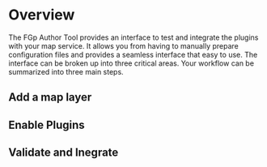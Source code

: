 # Overview

The FGp Author Tool provides an interface to test and integrate the plugins with your map service.
It allows you from having to manually prepare configuration files and provides a seamless interface that easy to use.
The interface can be broken up into three critical areas.
Your workflow can be summarized into three main steps.

## Add a map layer

## Enable Plugins

## Validate and Inegrate
